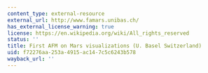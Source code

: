 ```yaml
---
content_type: external-resource
external_url: http://www.famars.unibas.ch/
has_external_license_warning: true
license: https://en.wikipedia.org/wiki/All_rights_reserved
status: ''
title: First AFM on Mars visualizations (U. Basel Switzerland)
uid: f72276aa-253a-4915-ac14-7c5c6243b578
wayback_url: ''
---
```

